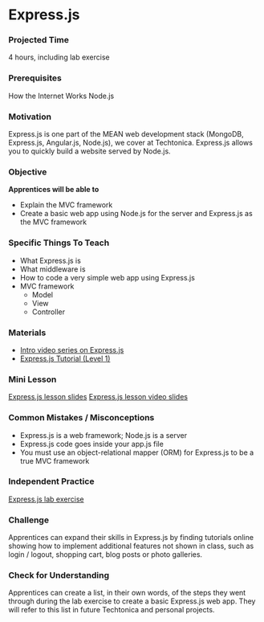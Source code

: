 # Express.js

### Projected Time
4 hours, including lab exercise

### Prerequisites
How the Internet Works
Node.js

### Motivation
Express.js is one part of the MEAN web development stack (MongoDB, Express.js, Angular.js, Node.js), we cover at Techtonica. Express.js allows you to quickly build a website served by Node.js.

### Objective
**Apprentices will be able to** 
- Explain the MVC framework
- Create a basic web app using Node.js for the server and Express.js as the MVC framework

### Specific Things To Teach
- What Express.js is
- What middleware is
- How to code a very simple web app using Express.js
- MVC framework
  - Model
  - View
  - Controller

### Materials
- [Intro video series on Express.js](https://www.youtube.com/playlist?list=PLVHlCYNvnqYpQXeTEA0PxH1spth-K9ey7)
- [Express.js Tutorial (Level 1)](https://www.youtube.com/watch?v=IjXAr5CJ2Ec)

### Mini Lesson
[Express.js lesson slides](https://docs.google.com/presentation/d/12h5SyQO7yk-cepXk_t5o-5zvXLGAOUFU-Ui7U5ZLDcY/edit?usp=sharing)
[Express.js lesson video slides](https://drive.google.com/file/d/1NwpkQ989ldZl9NqeOg5FRh69ntp9Axl8/view?usp=sharing)

### Common Mistakes / Misconceptions
- Express.js is a web framework; Node.js is a server
- Express.js code goes inside your app.js file
- You must use an object-relational mapper (ORM) for Express.js to be a true MVC framework

### Independent Practice
[Express.js lab exercise](curriculum/express/express.md)

### Challenge
Apprentices can expand their skills in Express.js by finding tutorials online showing how to implement additional features not shown in class, such as login / logout, shopping cart, blog posts or photo galleries.

### Check for Understanding
Apprentices can create a list, in their own words, of the steps they went through during the lab exercise to create a basic Express.js web app. They will refer to this list in future Techtonica and personal projects.
